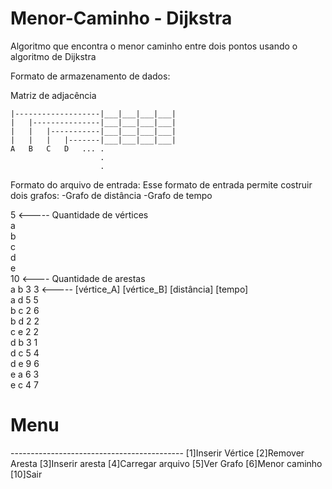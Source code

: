 # Menor-Caminho - Dijkstra
Algoritmo que encontra o menor caminho entre dois pontos usando o algoritmo de Dijkstra

Formato de armazenamento de dados:

Matriz de adjacência

    |-------------------|___|___|___|___|
    |   |---------------|___|___|___|___|
    |   |   |-----------|___|___|___|___|
    |   |   |   |-------|___|___|___|___|
    A   B   C   D   ... .
                        .
                        . 
   


Formato do arquivo de entrada:
Esse formato de entrada permite costruir dois grafos:
-Grafo de distância
-Grafo de tempo

5 <----- Quantidade de vértices<br>
a<br>
b<br>
c<br>
d<br>
e<br>
10 <---- Quantidade de arestas<br>
a b 3 3 <----- [vértice_A] [vértice_B] [distância] [tempo]<br>
a d 5 5<br>
b c 2 6<br>
b d 2 2<br>
c e 2 2<br>
d b 3 1<br>
d c 5 4<br>
d e 9 6<br>
e a 6 3<br>
e c 4 7<br>


<h1>Menu</h1>
-------------------------------------------
[1]Inserir Vértice      [2]Remover Aresta
[3]Inserir aresta       [4]Carregar arquivo
[5]Ver Grafo            [6]Menor caminho
[10]Sair

